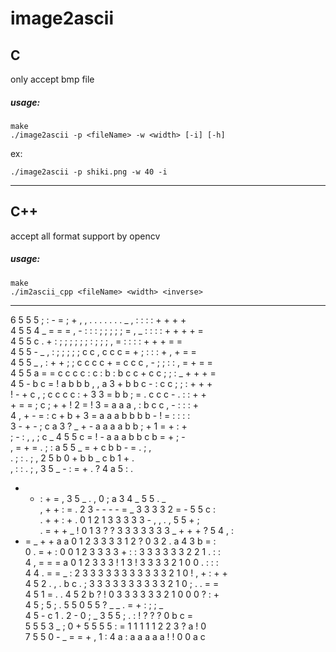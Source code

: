 # image2ascii  
## C
only accept bmp file  
##### usage:  
```
make
./image2ascii -p <fileName> -w <width> [-i] [-h]
```
ex:
```
./image2ascii -p shiki.png -w 40 -i
```
___
## C++
accept all format support by opencv  
##### usage:
```
make
./im2ascii_cpp <fileName> <width> <inverse>
```
___
6 5 5 5 ; : - = ; + , , . . . . . . .   _ , : : : : + + + +  
4 5 5 4 _ = = = , - : : : ; ; ; ; ; = , _ : : : : + + + + =  
4 5 5 c     . + : ; ; ; ; ; ; : ; ; ; , = : : : : + + + = =  
4 5 5 - _   , : ; ; ; ; ; c c , c c c = + ; : : : + , + = =  
4 5 5 _ , : + + ; ; c c c c + = c c c , - ; ; : : , = + = =  
4 5 5   a = = c c c c : c : b : b c c + c c ; ; : _ + + + =  
4 5 - b c = ! a b b b , , a 3 + b b c - : c c ; ;   : + + +  
! - + c , ; c c c c : +   3 3 = b b ; = . c c c - . : : + +  
    + = = ; c ; + + ! 2 = ! 3 = a a a , : b c c , - : : : +  
4 , + - = : c + b       +   3 = a a a b b b b - ! = : : : :  
3   - + - ; c     a 3 ? _   + - a a a a b b ; + 1 =   + : +  
; - : , , ; c _ 4 5 5 c = !   - a a a b b c       b = + ; -  
, = + = . ; : a 5 5 _       = + c b b -             = . ; ,  
  . ; : . ; , 2 5 b 0         +   b b   _ c     b 1     + .  
  , : : . ; , 3 5     _ -     : = + . ? 4         a 5 :   .  
  - + : + = , 3 5   _ . ,     0 ; a 3 4 _           5 5 . _  
  , + + : = . 2 3 - - - - = _ 3 3 3 3 2     = -     5 5 c :  
  . + + : + . 0 1 2         1 3 3 3 3 3   - , , . , 5 5 + ;  
  . = + + _   ! 0 1 3 ? ? 3 3 3 3 3 3 3 _ + + +   ? 5 4 , :  
- = _ + +   a a 0 1 2 3 3 3 3 1 2 ? 0 3 2 .     a 4 3 b = :  
0   . = +   : 0 0 1 2 3 3 3 3 + : : 3 3 3 3 3 3 2 2 1 . : :  
4 , = = =     a 0 1 2 3 3 3 ! 1 3 ! 3 3 3 3 2 1 0 0 . : : :  
4 4 . = =   _   : 2 3 3 3 3 3 3 3 3 3 3 3 2 1 0 ! , + : + +  
4 5 2 . ,   . b c . ; 3 3 3 3 3 3 3 3 3 3 2 1 0 ; .   . = =  
4 5 1 = .     . 4 5 2 b ? ! 0 3 3 3 3 3 3 2 1 0 0 0 ? :   +  
4 5 ; 5 ;       . 5 5 0 5 5 ?         _ _   . = + : ; ; _  
4 5 - c 1 . 2 -   0 ; _ 3 5 5 ;         . : ! ? ? ? 0 b c =  
5 5 5 3         _ ; 0 + 5 5 5 5 : = 1 1 1 1 1 2 2 3 ? a ! 0  
7 5 5 0 - _ = = +         , 1 : 4 a : a a a a a ! ! 0 0 a c  
